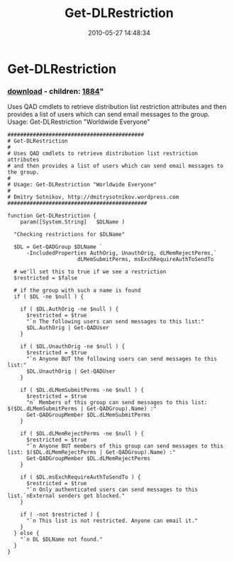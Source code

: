 ﻿---
pid:            1883
parent:         0
children:       1884
poster:         Dmitry Sotnikov
title:          Get-DLRestriction
date:           2010-05-27 14:48:34
format:         posh
---

# Get-DLRestriction

### [download](1883.ps1) - children: [1884](1884.md)"

Uses QAD cmdlets to retrieve distribution list restriction attributes and then provides a list of users which can send email messages to the group.
Usage: Get-DLRestriction "Worldwide Everyone"

```posh
###########################################
# Get-DLRestriction
#
# Uses QAD cmdlets to retrieve distribution list restriction attributes 
# and then provides a list of users which can send email messages to the group.
#
# Usage: Get-DLRestriction "Worldwide Everyone"
#
# Dmitry Sotnikov, http://dmitrysotnikov.wordpress.com
############################################

function Get-DLRestriction {
	param([System.String]	$DLName	)

  "Checking restrictions for $DLName"

  $DL = Get-QADGroup $DLName `
      -IncludedProperties AuthOrig, UnauthOrig, dLMemRejectPerms,`
                      dLMemSubmitPerms, msExchRequireAuthToSendTo

  # we'll set this to true if we see a restriction
  $restricted = $false

  # if the group with such a name is found
  if ( $DL -ne $null ) { 
    
    if ( $DL.AuthOrig -ne $null ) { 
      $restricted = $true
      "`n The following users can send messages to this list:"
      $DL.AuthOrig | Get-QADUser
    }
    
    if ( $DL.UnauthOrig -ne $null ) { 
      $restricted = $true
      "`n Anyone BUT the following users can send messages to this list:"
      $DL.UnauthOrig | Get-QADUser
    }
    
    if ( $DL.dLMemSubmitPerms -ne $null ) { 
      $restricted = $true
      "n` Members of this group can send messages to this list: $($DL.dLMemSubmitPerms | Get-QADGroup).Name) :"
      Get-QADGroupMember $DL.dLMemSubmitPerms
    }
    
    if ( $DL.dLMemRejectPerms -ne $null ) { 
      $restricted = $true
      "`n Anyone BUT members of this group can send messages to this list: $($DL.dLMemRejectPerms | Get-QADGroup).Name) :"
      Get-QADGroupMember $DL.dLMemRejectPerms
    }
    
    if ( $DL.msExchRequireAuthToSendTo ) { 
      $restricted = $true
      "`n Only authenticated users can send messages to this list.`nExternal senders get blocked."
    }
    
    if ( -not $restricted ) {
      "`n This list is not restricted. Anyone can email it."
    }
  } else {
    "`n DL $DLName not found."
  }
}

```
